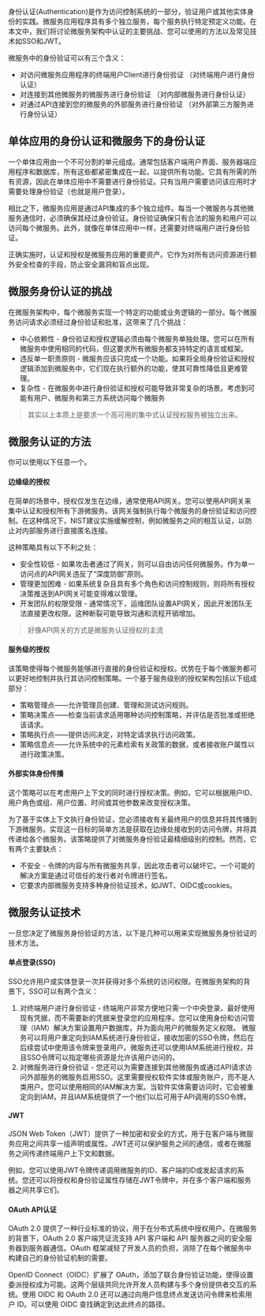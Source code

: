 
身份认证(Authentication)是作为访问控制系统的一部分，验证用户或其他实体身份的实践。微服务应用程序具有多个独立服务，每个服务执行特定预定义功能。在本文中，我们将讨论微服务架构中认证的主要挑战、您可以使用的方法以及常见技术如SSO和JWT。

微服务中的身份验证可以有三个含义：

- 对访问微服务应用程序的终端用户Client进行身份验证    （对终端用户进行身份认证）
- 对连接到其他微服务的微服务进行身份验证  （对内部微服务进行身份认证）
- 对通过API连接到您的微服务的外部服务进行身份验证 （对外部第三方服务进行身份认证）

## 单体应用的身份认证和微服务下的身份认证

一个单体应用由一个不可分割的单元组成。通常包括客户端用户界面、服务器端应用程序和数据库，所有这些都紧密集成在一起，以提供所有功能。它具有所需的所有资源，因此在单体应用中不需要进行身份验证。只有当用户需要访问该应用时才需要处理身份验证（也就是用户登录）。

相比之下，微服务应用是通过API集成的多个独立组件。每当一个微服务与其他微服务通信时，必须确保其经过身份验证。身份验证确保只有合法的服务和用户可以访问每个微服务。此外，就像在单体应用中一样，还需要对终端用户进行身份验证。

正确实施时，认证和授权是微服务应用的重要资产。它作为对所有访问资源进行额外安全检查的手段，防止安全漏洞和盲点出现。

## 微服务身份认证的挑战

在微服务架构中，每个微服务实现一个特定的功能或业务逻辑的一部分。每个微服务访问请求必须经过身份验证和批准，这带来了几个挑战：

- 中心依赖性 - 身份验证和授权逻辑必须由每个微服务单独处理。您可以在所有微服务中使用相同的代码，但这要求所有微服务都支持特定的语言或框架。
- 违反单一职责原则 - 微服务应该只完成一个功能。如果将全局身份验证和授权逻辑添加到微服务中，它们现在执行额外的功能，使其可靠性降低且更难管理。
- 复杂性 - 在微服务中进行身份验证和授权可能导致非常复杂的场景。考虑到可能有用户、微服务和第三方系统访问每个微服务

> 其实以上本质上是要求一个高可用的集中式认证授权服务被独立出来。

## 微服务认证的方法

你可以使用以下任意一个。

#### 边缘级的授权

在简单的场景中，授权仅发生在边缘，通常使用API网关。您可以使用API网关来集中认证和授权所有下游微服务。该网关强制执行每个微服务的身份验证和访问控制。在这种情况下，NIST建议实施缓解控制，例如微服务之间的相互认证，以防止对内部服务进行直接匿名连接。

这种策略具有以下不利之处：

- 安全性较低 - 如果攻击者通过了网关，则可以自由访问任何微服务。作为单一访问点的API网关违反了“深度防御”原则。
- 管理更加困难 - 如果系统复杂且具有多个角色和访问控制规则，则将所有授权决策推送到API网关可能变得难以管理。
- 开发团队的权限受限 - 通常情况下，运维团队设置API网关，因此开发团队无法直接更改权限。这种断裂可能导致沟通和流程开销增加。


> 好像API网关的方式是微服务认证授权的主流
#### 服务级的授权

该策略使得每个微服务能够进行直接的身份验证和授权。优势在于每个微服务都可以更好地控制并执行其访问控制策略。一个基于服务级别的授权架构包括以下组成部分：

- 策略管理点——允许管理员创建、管理和测试访问规则。
- 策略决策点——检查当前请求适用哪种访问控制策略，并评估是否批准或拒绝该请求。
- 策略执行点——提供访问决定，对特定请求执行访问政策。
- 策略信息点——允许系统中的元素检索有关政策的数据，或者接收账户属性以进行政策决策。

#### 外部实体身份传播

这个策略可以在考虑用户上下文的同时进行授权决策。例如，它可以根据用户ID、用户角色或组、用户位置、时间或其他参数来改变授权决策。

为了基于实体上下文执行身份验证，您必须接收有关最终用户的信息并将其传播到下游微服务。实现这一目标的简单方法是获取在边缘处接收到的访问令牌，并将其传递给各个微服务。该策略提供了对微服务身份验证最精细级别的控制。然而，它有两个主要缺点：

- 不安全 - 令牌的内容与所有微服务共享，因此攻击者可以破坏它。一个可能的解决方案是通过可信任的发行者对令牌进行签名。
- 它要求内部微服务支持多种身份验证技术，如JWT、OIDC或cookies。

## 微服务认证技术

一旦您决定了微服务身份验证的方法，以下是几种可以用来实现微服务身份验证的技术方法。

#### 单点登录(SSO)

SSO允许用户或实体登录一次并获得对多个系统的访问权限。在微服务架构的背景下，SSO可以有两个含义： 

1. 对终端用户进行身份验证 - 终端用户非常方便地只需一个中央登录，最好使用现有凭据，而不需要新的凭据来登录您的应用程序。您可以使用身份和访问管理（IAM）解决方案设置用户数据库，并为面向用户的微服务定义权限。 微服务可以将用户重定向到IAM系统进行身份验证，接收加密的SSO令牌，然后在后续尝试中使用该令牌来登录用户。微服务还可以使用IAM系统进行授权，并且SSO令牌可以指定哪些资源是允许该用户访问的。
2. 对微服务进行身份验证 - 您还可以为需要连接到其他微服务或通过API请求访问外部服务的微服务启用SSO。这里需要授权软件实体或服务账户，而不是人类用户。您可以使用相同的IAM解决方案。当软件实体需要访问时，它会被重定向到IAM，并且IAM系统提供了一个他们以后可用于API调用的SSO令牌。

#### JWT

JSON Web Token（JWT）提供了一种加密和安全的方式，用于在客户端与微服务应用之间共享一组声明或属性。JWT还可以保护服务之间的通信，或者在微服务之间传递终端用户上下文和数据。

例如，您可以使用JWT令牌传递调用微服务的ID、客户端的ID或发起请求的系统。您还可以将授权和身份验证属性存储在JWT令牌中，并在多个客户端和服务器之间共享它们。


#### OAuth API认证

OAuth 2.0 提供了一种行业标准的协议，用于在分布式系统中授权用户。在微服务的背景下，OAuth 2.0 客户端凭证流支持 API 客户端和 API 服务器之间的安全服务器到服务器通信。OAuth 框架减轻了开发人员的负担，消除了在每个微服务中构建自己的身份验证机制的需要。

OpenID Connect（OIDC）扩展了 OAuth，添加了联合身份验证功能，使得设置委派授权成为可能。这两个层级共同允许开发人员构建与多个身份提供者交互的系统。使用 OIDC 和 OAuth 2.0 还可以通过向用户信息终点发送访问令牌来检索用户 ID。可以使用 OIDC 查找确定到达此终点的路径。